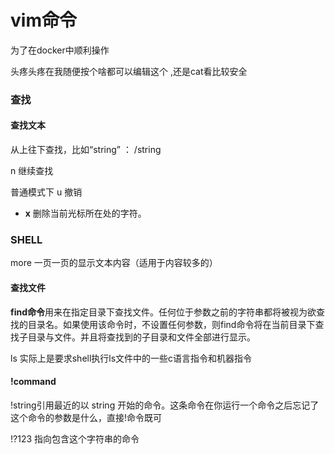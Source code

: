 # vim命令

为了在docker中顺利操作

头疼头疼在我随便按个啥都可以编辑这个 ,还是cat看比较安全

### 查找

#### 查找文本

从上往下查找，比如“string” ：  /string

n 继续查找

普通模式下  u 撤销

- **x** 删除当前光标所在处的字符。

### SHELL

more 一页一页的显示文本内容（适用于内容较多的） 

#### 查找文件

**find命令**用来在指定目录下查找文件。任何位于参数之前的字符串都将被视为欲查找的目录名。如果使用该命令时，不设置任何参数，则find命令将在当前目录下查找子目录与文件。并且将查找到的子目录和文件全部进行显示。



ls 实际上是要求shell执行ls文件中的一些c语言指令和机器指令

#### !command

!string引用最近的以 string 开始的命令。这条命令在你运行一个命令之后忘记了这个命令的参数是什么，直接!命令既可

!?123 指向包含这个字符串的命令

